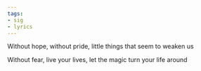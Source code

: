 ```yaml
---
tags:
- sig
- lyrics
---
```




Without hope, without pride, little things that seem to weaken us

Without fear, live your lives, let the magic turn your life around